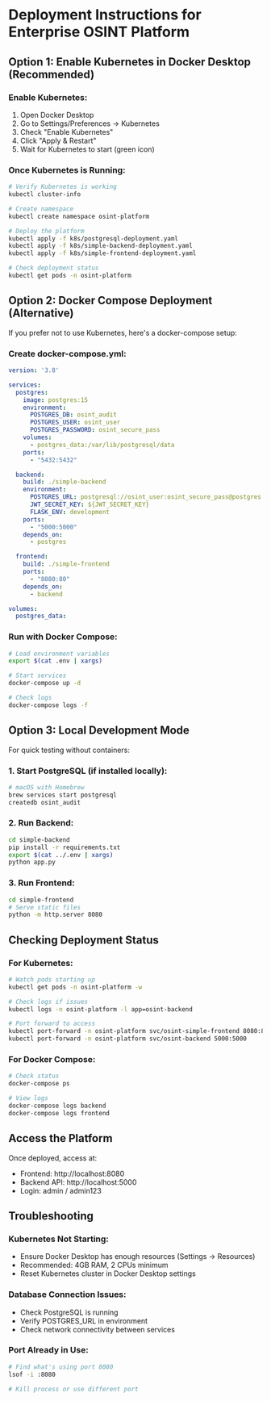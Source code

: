 # Deployment Instructions for Enterprise OSINT Platform

## Option 1: Enable Kubernetes in Docker Desktop (Recommended)

### Enable Kubernetes:
1. Open Docker Desktop
2. Go to Settings/Preferences → Kubernetes
3. Check "Enable Kubernetes"
4. Click "Apply & Restart"
5. Wait for Kubernetes to start (green icon)

### Once Kubernetes is Running:
```bash
# Verify Kubernetes is working
kubectl cluster-info

# Create namespace
kubectl create namespace osint-platform

# Deploy the platform
kubectl apply -f k8s/postgresql-deployment.yaml
kubectl apply -f k8s/simple-backend-deployment.yaml  
kubectl apply -f k8s/simple-frontend-deployment.yaml

# Check deployment status
kubectl get pods -n osint-platform
```

## Option 2: Docker Compose Deployment (Alternative)

If you prefer not to use Kubernetes, here's a docker-compose setup:

### Create docker-compose.yml:
```yaml
version: '3.8'

services:
  postgres:
    image: postgres:15
    environment:
      POSTGRES_DB: osint_audit
      POSTGRES_USER: osint_user
      POSTGRES_PASSWORD: osint_secure_pass
    volumes:
      - postgres_data:/var/lib/postgresql/data
    ports:
      - "5432:5432"

  backend:
    build: ./simple-backend
    environment:
      POSTGRES_URL: postgresql://osint_user:osint_secure_pass@postgres:5432/osint_audit
      JWT_SECRET_KEY: ${JWT_SECRET_KEY}
      FLASK_ENV: development
    ports:
      - "5000:5000"
    depends_on:
      - postgres

  frontend:
    build: ./simple-frontend
    ports:
      - "8080:80"
    depends_on:
      - backend

volumes:
  postgres_data:
```

### Run with Docker Compose:
```bash
# Load environment variables
export $(cat .env | xargs)

# Start services
docker-compose up -d

# Check logs
docker-compose logs -f
```

## Option 3: Local Development Mode

For quick testing without containers:

### 1. Start PostgreSQL (if installed locally):
```bash
# macOS with Homebrew
brew services start postgresql
createdb osint_audit
```

### 2. Run Backend:
```bash
cd simple-backend
pip install -r requirements.txt
export $(cat ../.env | xargs)
python app.py
```

### 3. Run Frontend:
```bash
cd simple-frontend
# Serve static files
python -m http.server 8080
```

## Checking Deployment Status

### For Kubernetes:
```bash
# Watch pods starting up
kubectl get pods -n osint-platform -w

# Check logs if issues
kubectl logs -n osint-platform -l app=osint-backend

# Port forward to access
kubectl port-forward -n osint-platform svc/osint-simple-frontend 8080:80
kubectl port-forward -n osint-platform svc/osint-backend 5000:5000
```

### For Docker Compose:
```bash
# Check status
docker-compose ps

# View logs
docker-compose logs backend
docker-compose logs frontend
```

## Access the Platform

Once deployed, access at:
- Frontend: http://localhost:8080
- Backend API: http://localhost:5000
- Login: admin / admin123

## Troubleshooting

### Kubernetes Not Starting:
- Ensure Docker Desktop has enough resources (Settings → Resources)
- Recommended: 4GB RAM, 2 CPUs minimum
- Reset Kubernetes cluster in Docker Desktop settings

### Database Connection Issues:
- Check PostgreSQL is running
- Verify POSTGRES_URL in environment
- Check network connectivity between services

### Port Already in Use:
```bash
# Find what's using port 8080
lsof -i :8080

# Kill process or use different port
```